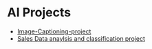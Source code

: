 # AI Projects
- [Image-Captioning-project](https://github.com/ola151023/AI-Projects/tree/main/Image%20captioning)
- [Sales Data anaylsis and classification project](https://github.com/ola151023/AI-Projects/tree/main/Sales%20Data%20Anaylsis%20and%20classification%20pipeline)



